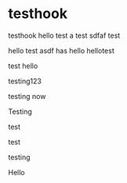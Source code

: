 testhook
========

testhook
hello
test
a
test
sdfaf
test

hello
test
asdf
has
hello
hellotest


test
hello

testing123

testing
now

Testing

test

test

testing

Hello
